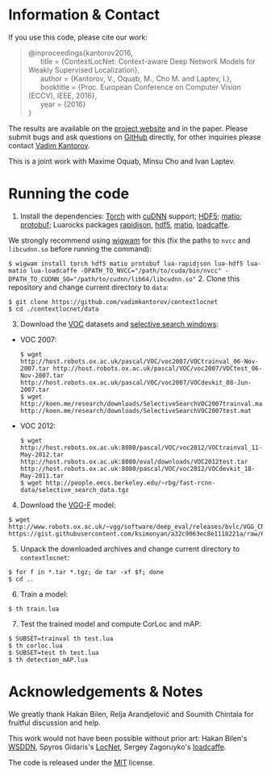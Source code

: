 # Information & Contact
If you use this code, please cite our work:
> @inproceedings{kantorov2016,  
&nbsp;&nbsp;&nbsp;&nbsp;&nbsp;&nbsp;title = {ContextLocNet: Context-aware Deep Network Models for Weakly Supervised Localization},  
&nbsp;&nbsp;&nbsp;&nbsp;&nbsp;&nbsp;author = {Kantorov, V., Oquab, M., Cho M. and Laptev, I.},  
&nbsp;&nbsp;&nbsp;&nbsp;&nbsp;&nbsp;booktitle = {Proc. European Conference on Computer Vision (ECCV), IEEE, 2016},  
&nbsp;&nbsp;&nbsp;&nbsp;&nbsp;&nbsp;year = {2016}  
}

The results are available on the [project website](http://www.di.ens.fr/willow/research/contextlocnet) and in the paper. Please submit bugs and ask questions on [GitHub](http://github.com/vadimkantorov/contextlocnet/issues) directly, for other inquiries please contact [Vadim Kantorov](mailto:vadim.kantorov@gmail.com).

This is a joint work with Maxime Oquab, Minsu Cho and Ivan Laptev.

# Running the code
1. Install the dependencies: [Torch](http://github.com/torch/distro) with [cuDNN](http://developer.nvidia.com/cudnn) support; [HDF5](http://www.hdfgroup.org/HDF5/); [matio](http://github.com/tbeu/matio); [protobuf](http://github.com/google/protobuf); Luarocks packages [rapidjson](http://github.com/xpol/lua-rapidjson), [hdf5](http://github.com/deepmind/torch-hdf5), [matio](http://github.com/soumith/matio-ffi.torch), [loadcaffe](http://github.com/szagoruyko/loadcaffe).

  We strongly recommend using [wigwam](http://wigwam.in/) for this (fix the paths to `nvcc` and `libcudnn.so` before running the command):

  ```$ wigwam install torch hdf5 matio protobuf lua-rapidjson lua-hdf5 lua-matio lua-loadcaffe -DPATH_TO_NVCC="/path/to/cuda/bin/nvcc" -DPATH_TO_CUDNN_SO="/path/to/cudnn/lib64/libcudnn.so"```
2. Clone this repository and change current directory to `data`:

  ```
  $ git clone https://github.com/vadimkantorov/contextlocnet
  $ cd ./contextlocnet/data
  ```
3. Download the [VOC](http://host.robots.ox.ac.uk/pascal/VOC/) datasets and [selective search windows](http://koen.me/research/selectivesearch/):
  - VOC 2007:
    
    ```
    $ wget http://host.robots.ox.ac.uk/pascal/VOC/voc2007/VOCtrainval_06-Nov-2007.tar http://host.robots.ox.ac.uk/pascal/VOC/voc2007/VOCtest_06-Nov-2007.tar http://host.robots.ox.ac.uk/pascal/VOC/voc2007/VOCdevkit_08-Jun-2007.tar
    $ wget http://koen.me/research/downloads/SelectiveSearchVOC2007trainval.mat http://koen.me/research/downloads/SelectiveSearchVOC2007test.mat
    ```
  - VOC 2012:
    
    ```
    $ wget http://host.robots.ox.ac.uk:8080/pascal/VOC/voc2012/VOCtrainval_11-May-2012.tar http://host.robots.ox.ac.uk:8080/eval/downloads/VOC2012test.tar http://host.robots.ox.ac.uk:8080/pascal/VOC/voc2012/VOCdevkit_18-May-2011.tar
    $ wget http://people.eecs.berkeley.edu/~rbg/fast-rcnn-data/selective_search_data.tgz
    ```
4. Download the [VGG-F](https://gist.github.com/ksimonyan/a32c9063ec8e1118221a) model:
  
  ```
  $ wget http://www.robots.ox.ac.uk/~vgg/software/deep_eval/releases/bvlc/VGG_CNN_F.caffemodel https://gist.githubusercontent.com/ksimonyan/a32c9063ec8e1118221a/raw/6a3b8af023bae65669a4ceccd7331a5e7767aa4e/VGG_CNN_F_deploy.prototxt
  ```
5. Unpack the downloaded archives and change current directory to `contextlocnet`:

  ```
  $ for f in *.tar *.tgz; do tar -xf $f; done
  $ cd ..
  ```
6. Train a model:

  ```
  $ th train.lua
  ```

7. Test the trained model and compute CorLoc and mAP:
  ```
  $ SUBSET=trainval th test.lua
  $ th corloc.lua
  $ SUBSET=test th test.lua
  $ th detection_mAP.lua
  ```
  

# Acknowledgements & Notes
We greatly thank Hakan Bilen, Relja Arandjelović and Soumith Chintala for fruitful discussion and help.

This work would not have been possible without prior art: Hakan Bilen's [WSDDN](http://github.com/hbilen/WSDDN), Spyros Gidaris's [LocNet](http://github.com/gidariss/LocNet), Sergey Zagoruyko's [loadcaffe](http://github.com/szagoruyko/loadcaffe).

The code is released under the [MIT](http://github.com/vadimkantorov/contextlocnet/blob/master/LICENSE.md) license.
